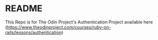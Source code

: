 # README

This Repo is for The Odin Project's Authentication Project available here (https://www.theodinproject.com/courses/ruby-on-rails/lessons/authentication)